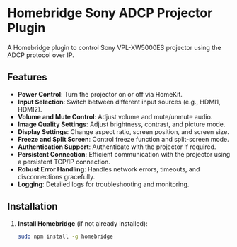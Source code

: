 # Homebridge Sony ADCP Projector Plugin

A Homebridge plugin to control Sony VPL-XW5000ES projector using the ADCP protocol over IP.

## Features

- **Power Control**: Turn the projector on or off via HomeKit.
- **Input Selection**: Switch between different input sources (e.g., HDMI1, HDMI2).
- **Volume and Mute Control**: Adjust volume and mute/unmute audio.
- **Image Quality Settings**: Adjust brightness, contrast, and picture mode.
- **Display Settings**: Change aspect ratio, screen position, and screen size.
- **Freeze and Split Screen**: Control freeze function and split-screen mode.
- **Authentication Support**: Authenticate with the projector if required.
- **Persistent Connection**: Efficient communication with the projector using a persistent TCP/IP connection.
- **Robust Error Handling**: Handles network errors, timeouts, and disconnections gracefully.
- **Logging**: Detailed logs for troubleshooting and monitoring.

## Installation

1. **Install Homebridge** (if not already installed):

   ```bash
   sudo npm install -g homebridge